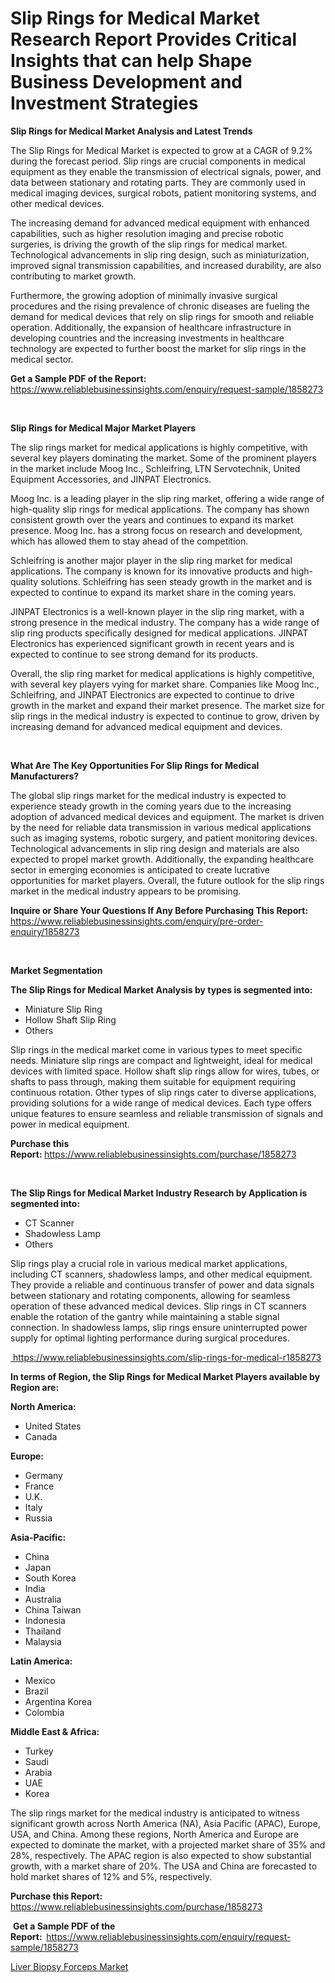 <p><h1>Slip Rings for Medical Market Research Report Provides Critical Insights that can help Shape Business Development and Investment Strategies</h1></p><p><strong>Slip Rings for Medical Market Analysis and Latest Trends</strong></p>
<p><p>The Slip Rings for Medical Market is expected to grow at a CAGR of 9.2% during the forecast period. Slip rings are crucial components in medical equipment as they enable the transmission of electrical signals, power, and data between stationary and rotating parts. They are commonly used in medical imaging devices, surgical robots, patient monitoring systems, and other medical devices.</p><p>The increasing demand for advanced medical equipment with enhanced capabilities, such as higher resolution imaging and precise robotic surgeries, is driving the growth of the slip rings for medical market. Technological advancements in slip ring design, such as miniaturization, improved signal transmission capabilities, and increased durability, are also contributing to market growth.</p><p>Furthermore, the growing adoption of minimally invasive surgical procedures and the rising prevalence of chronic diseases are fueling the demand for medical devices that rely on slip rings for smooth and reliable operation. Additionally, the expansion of healthcare infrastructure in developing countries and the increasing investments in healthcare technology are expected to further boost the market for slip rings in the medical sector.</p></p>
<p><strong>Get a Sample PDF of the Report:&nbsp;</strong> <a href="https://www.reliablebusinessinsights.com/enquiry/request-sample/1858273">https://www.reliablebusinessinsights.com/enquiry/request-sample/1858273</a></p>
<p>&nbsp;</p>
<p><strong>Slip Rings for Medical Major Market Players</strong></p>
<p><p>The slip rings market for medical applications is highly competitive, with several key players dominating the market. Some of the prominent players in the market include Moog Inc., Schleifring, LTN Servotechnik, United Equipment Accessories, and JINPAT Electronics.</p><p>Moog Inc. is a leading player in the slip ring market, offering a wide range of high-quality slip rings for medical applications. The company has shown consistent growth over the years and continues to expand its market presence. Moog Inc. has a strong focus on research and development, which has allowed them to stay ahead of the competition.</p><p>Schleifring is another major player in the slip ring market for medical applications. The company is known for its innovative products and high-quality solutions. Schleifring has seen steady growth in the market and is expected to continue to expand its market share in the coming years.</p><p>JINPAT Electronics is a well-known player in the slip ring market, with a strong presence in the medical industry. The company has a wide range of slip ring products specifically designed for medical applications. JINPAT Electronics has experienced significant growth in recent years and is expected to continue to see strong demand for its products.</p><p>Overall, the slip ring market for medical applications is highly competitive, with several key players vying for market share. Companies like Moog Inc., Schleifring, and JINPAT Electronics are expected to continue to drive growth in the market and expand their market presence. The market size for slip rings in the medical industry is expected to continue to grow, driven by increasing demand for advanced medical equipment and devices.</p></p>
<p>&nbsp;</p>
<p><strong>What Are The Key Opportunities For Slip Rings for Medical Manufacturers?</strong></p>
<p><p>The global slip rings market for the medical industry is expected to experience steady growth in the coming years due to the increasing adoption of advanced medical devices and equipment. The market is driven by the need for reliable data transmission in various medical applications such as imaging systems, robotic surgery, and patient monitoring devices. Technological advancements in slip ring design and materials are also expected to propel market growth. Additionally, the expanding healthcare sector in emerging economies is anticipated to create lucrative opportunities for market players. Overall, the future outlook for the slip rings market in the medical industry appears to be promising.</p></p>
<p><strong>Inquire or Share Your Questions If Any Before Purchasing This Report:</strong> <a href="https://www.reliablebusinessinsights.com/enquiry/pre-order-enquiry/1858273">https://www.reliablebusinessinsights.com/enquiry/pre-order-enquiry/1858273</a></p>
<p>&nbsp;</p>
<p><strong>Market Segmentation</strong></p>
<p><strong>The Slip Rings for Medical Market Analysis by types is segmented into:</strong></p>
<p><ul><li>Miniature Slip Ring</li><li>Hollow Shaft Slip Ring</li><li>Others</li></ul></p>
<p><p>Slip rings in the medical market come in various types to meet specific needs. Miniature slip rings are compact and lightweight, ideal for medical devices with limited space. Hollow shaft slip rings allow for wires, tubes, or shafts to pass through, making them suitable for equipment requiring continuous rotation. Other types of slip rings cater to diverse applications, providing solutions for a wide range of medical devices. Each type offers unique features to ensure seamless and reliable transmission of signals and power in medical equipment.</p></p>
<p><strong>Purchase this Report:&nbsp;</strong><a href="https://www.reliablebusinessinsights.com/purchase/1858273">https://www.reliablebusinessinsights.com/purchase/1858273</a></p>
<p>&nbsp;</p>
<p><strong>The Slip Rings for Medical Market Industry Research by Application is segmented into:</strong></p>
<p><ul><li>CT Scanner</li><li>Shadowless Lamp</li><li>Others</li></ul></p>
<p><p>Slip rings play a crucial role in various medical market applications, including CT scanners, shadowless lamps, and other medical equipment. They provide a reliable and continuous transfer of power and data signals between stationary and rotating components, allowing for seamless operation of these advanced medical devices. Slip rings in CT scanners enable the rotation of the gantry while maintaining a stable signal connection. In shadowless lamps, slip rings ensure uninterrupted power supply for optimal lighting performance during surgical procedures.</p></p>
<p><a href="https://www.reliablebusinessinsights.com/slip-rings-for-medical-r1858273">&nbsp;https://www.reliablebusinessinsights.com/slip-rings-for-medical-r1858273</a></p>
<p><strong>In terms of Region, the Slip Rings for Medical Market Players available by Region are:</strong></p>
<p>
    <p> <strong> North America: </strong>
        <ul>
            <li>United States</li>
            <li>Canada</li>
        </ul>
        </p> 
    <p> <strong> Europe: </strong>
        <ul>
            <li>Germany</li>
            <li>France</li>
            <li>U.K.</li>
            <li>Italy</li>
            <li>Russia</li>
        </ul>
        </p> 
    <p> <strong> Asia-Pacific: </strong>
        <ul>
            <li>China</li>
            <li>Japan</li>
            <li>South Korea</li>
            <li>India</li>
            <li>Australia</li>
            <li>China Taiwan</li>
            <li>Indonesia</li>
            <li>Thailand</li>
            <li>Malaysia</li>
        </ul>
        </p> 
    <p> <strong> Latin America: </strong>
        <ul>
            <li>Mexico</li>
            <li>Brazil</li>
            <li>Argentina Korea</li>
            <li>Colombia</li>
        </ul>
        </p> 
    <p> <strong> Middle East & Africa: </strong>
        <ul>
            <li>Turkey</li>
            <li>Saudi</li>
            <li>Arabia</li>
            <li>UAE</li>
            <li>Korea</li>
        </ul>
    </p>
    </p>
<p><p>The slip rings market for the medical industry is anticipated to witness significant growth across North America (NA), Asia Pacific (APAC), Europe, USA, and China. Among these regions, North America and Europe are expected to dominate the market, with a projected market share of 35% and 28%, respectively. The APAC region is also expected to show substantial growth, with a market share of 20%. The USA and China are forecasted to hold market shares of 12% and 5%, respectively.</p></p>
<p><strong>Purchase this Report: </strong><a href="https://www.reliablebusinessinsights.com/purchase/1858273">https://www.reliablebusinessinsights.com/purchase/1858273</a></p>
<p>&nbsp;<strong>Get a Sample PDF of the Report:&nbsp;&nbsp;</strong><a href="https://www.reliablebusinessinsights.com/enquiry/request-sample/1858273">https://www.reliablebusinessinsights.com/enquiry/request-sample/1858273</a></p>
<p><strong></strong></p>
<p><p><a href="https://github.com/eliyamanson4561/Market-Research-Report-List-1/blob/main/liver-biopsy-forceps-market.md">Liver Biopsy Forceps Market</a></p></p>